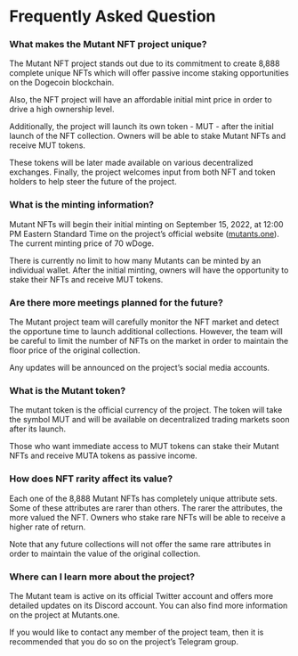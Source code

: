 # Frequently Asked Question

### What makes the Mutant NFT project unique?

The Mutant NFT project stands out due to its commitment to create 8,888 complete unique NFTs which will offer passive income staking opportunities on the Dogecoin blockchain.&#x20;

Also, the NFT project will have an affordable initial mint price in order to drive a high ownership level.

Additionally, the project will launch its own token - MUT - after the initial launch of the NFT collection. Owners will be able to stake Mutant NFTs and receive MUT tokens.&#x20;

These tokens will be later made available on various decentralized exchanges. Finally, the project welcomes input from both NFT and token holders to help steer the future of the project.

### What is the minting information?

Mutant NFTs will begin their initial minting on September 15, 2022, at 12:00 PM Eastern Standard Time on the project’s official website ([mutants.one](https://mutants.one/)). The current minting price of 70 wDoge.&#x20;

There is currently no limit to how many Mutants can be minted by an individual wallet. After the initial minting, owners will have the opportunity to stake their NFTs and receive MUT tokens.

### Are there more meetings planned for the future?

The Mutant project team will carefully monitor the NFT market and detect the opportune time to launch additional collections. However, the team will be careful to limit the number of NFTs on the market in order to maintain the floor price of the original collection.&#x20;

Any updates will be announced on the project’s social media accounts.

### What is the Mutant token?

The mutant token is the official currency of the project. The token will take the symbol MUT and will be available on decentralized trading markets soon after its launch.&#x20;

Those who want immediate access to MUT tokens can stake their Mutant NFTs and receive MUTA tokens as passive income.

### How does NFT rarity affect its value?

Each one of the 8,888 Mutant NFTs has completely unique attribute sets. Some of these attributes are rarer than others. The rarer the attributes, the more valued the NFT. Owners who stake rare NFTs will be able to receive a higher rate of return.&#x20;

Note that any future collections will not offer the same rare attributes in order to maintain the value of the original collection.

### Where can I learn more about the project?

The Mutant team is active on its official Twitter account and offers more detailed updates on its Discord account. You can also find more information on the project at Mutants.one.&#x20;

If you would like to contact any member of the project team, then it is recommended that you do so on the project’s Telegram group.
